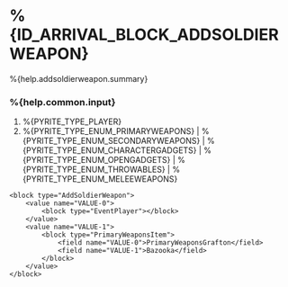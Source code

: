 # %{ID_ARRIVAL_BLOCK_ADDSOLDIERWEAPON}

%{help.addsoldierweapon.summary}

### %{help.common.input}

1. %{PYRITE_TYPE_PLAYER}
2. %{PYRITE_TYPE_ENUM_PRIMARYWEAPONS} | %{PYRITE_TYPE_ENUM_SECONDARYWEAPONS} | %{PYRITE_TYPE_ENUM_CHARACTERGADGETS} | %{PYRITE_TYPE_ENUM_OPENGADGETS} | %{PYRITE_TYPE_ENUM_THROWABLES} | %{PYRITE_TYPE_ENUM_MELEEWEAPONS}

```
<block type="AddSoldierWeapon">
    <value name="VALUE-0">
        <block type="EventPlayer"></block>
    </value>
    <value name="VALUE-1">
        <block type="PrimaryWeaponsItem">
            <field name="VALUE-0">PrimaryWeaponsGrafton</field>
            <field name="VALUE-1">Bazooka</field>
        </block>
    </value>
</block>
```
